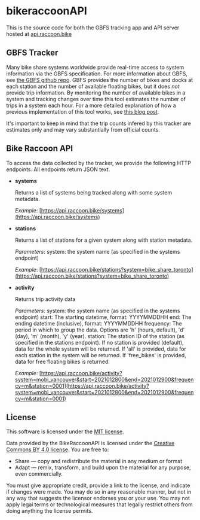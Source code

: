 # bikeraccoonAPI

This is the source code for both the GBFS tracking app and API server hosted at [api.raccoon.bike](https://api.raccoon.bike)

## GBFS Tracker

Many bike share systems worldwide provide real-time access to system information via the GBFS specification. For more information about GBFS, see [the GBFS github repo](https://github.com/NABSA/gbfs). GBFS provides the number of bikes and docks at each station and the number of available floating bikes, but it does *not* provide trip information. By monitoring the number of available bikes in a system and tracking changes over time this tool estimates the number of trips in a system each hour. For a more detailed explanation of how a previous implementation of this tool works, see [this blog post](https://notes.mikejarrett.ca/tracking-bikeshare-use-using-gbfs-feeds/). 

It's important to keep in mind that the trip counts infered by this tracker are estimates only and may vary substantially from official counts.

## Bike Raccoon API

To access the data collected by the tracker, we provide the following HTTP endpoints. All endpoints return JSON text.

* **systems**

  Returns a list of systems being tracked along with some system metadata.

  *Example*: [https://api.raccoon.bike/systems](https://api.raccoon.bike/systems)

* **stations**

  Returns a list of stations for a given system along with station metadata.
  
  *Parameters*: 
    system: the system name (as specified in the systems endpoint)
    
  *Example*: [https://api.raccoon.bike/stations?system=bike_share_toronto](https://api.raccoon.bike/stations?system=bike_share_toronto)
    

* **activity**
  
  Returns trip activity data
  
  *Parameters*:
    system: the system name (as specified in the systems endpoint)
    start: The starting datetime, format: YYYYMMDDHH
    end: The ending datetime (inclusive), format: YYYYMMDDHH
    frequency: The period in which to group the data. Options are 'h' (hours, default), 'd' (day), 'm' (month), 'y' (year).
    station: The station ID of the station (as specified in the stations endpoint). If no station is provided (default), data for the whole system will be returned. If 'all' is provided, data for each station in the system will be returned. If 'free_bikes' is provided, data for free floating bikes is returned.
    
  *Example*: [https://api.raccoon.bike/activity?system=mobi_vancouver&start=2021012800&end=2021012900&frequency=m&station=0001](https://api.raccoon.bike/activity?system=mobi_vancouver&start=2021012800&end=2021012900&frequency=m&station=0001)  
  
  
## License

This software is licensed under the [MIT license](https://opensource.org/licenses/MIT).

Data provided by the BikeRaccoonAPI is licensed under the [Creative Commons BY 4.0 license](https://creativecommons.org/licenses/by/4.0/). 
You are free to:

* Share — copy and redistribute the material in any medium or format
* Adapt — remix, transform, and build upon the material
for any purpose, even commercially.

You must give appropriate credit, provide a link to the license, and indicate if changes were made. You may do so in any reasonable manner, but not in any way that suggests the licensor endorses you or your use.
You may not apply legal terms or technological measures that legally restrict others from doing anything the license permits.
